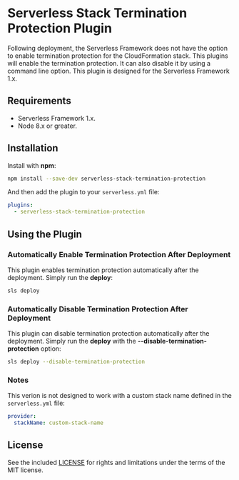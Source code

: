 # Serverless Stack Termination Protection Plugin

Following deployment, the Serverless Framework does not have the option to enable termination protection for the CloudFormation stack. This plugins will enable the termination protection. It can also disable it by using a command line option. This plugin is designed for the Serverless Framework 1.x.

## Requirements

- Serverless Framework 1.x.
- Node 8.x or greater.

## Installation

Install with **npm**:

```sh
npm install --save-dev serverless-stack-termination-protection
```

And then add the plugin to your `serverless.yml` file:

```yaml
plugins:
  - serverless-stack-termination-protection
```

## Using the Plugin

### Automatically Enable Termination Protection After Deployment

This plugin enables termination protection automatically after the deployment. Simply run the **deploy**:

```sh
sls deploy
```

### Automatically Disable Termination Protection After Deployment

This plugin can disable termination protection automatically after the deployment. Simply run the **deploy** with the **--disable-termination-protection** option:

```sh
sls deploy --disable-termination-protection
```

### Notes

This verion is not designed to work with a custom stack name defined in the `serverless.yml` file:

```yaml
provider:
  stackName: custom-stack-name
```

## License

See the included [LICENSE](LICENSE) for rights and limitations under the terms of the MIT license.
